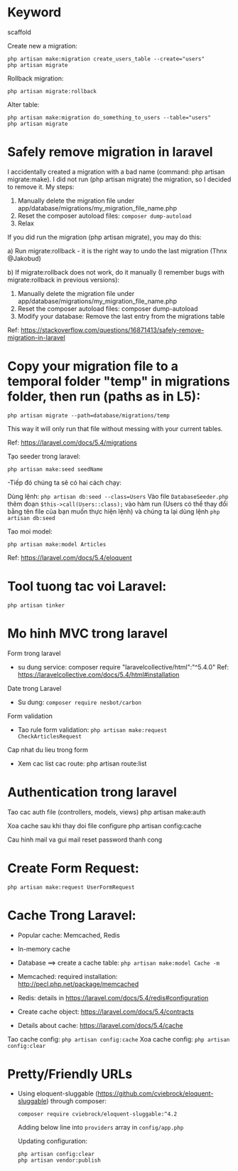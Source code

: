 # Keyword
scaffold

Create new a migration:

```
php artisan make:migration create_users_table --create="users"
php artisan migrate
```

Rollback migration:

```
php artisan migrate:rollback
```

Alter table:

```
php artisan make:migration do_something_to_users --table="users"
php artisan migrate
```

# Safely remove migration in laravel

I accidentally created a migration with a bad name (command: php artisan migrate:make). I did not run (php artisan migrate) the migration, so I decided to remove it. My steps:

1. Manually delete the migration file under app/database/migrations/my_migration_file_name.php
2. Reset the composer autoload files: `composer dump-autoload`
3. Relax

If you did run the migration (php artisan migrate), you may do this:

a) Run migrate:rollback - it is the right way to undo the last migration (Thnx @Jakobud)

b) If migrate:rollback does not work, do it manually (I remember bugs with migrate:rollback in previous versions):

1. Manually delete the migration file under app/database/migrations/my_migration_file_name.php
2. Reset the composer autoload files: composer dump-autoload
3. Modify your database: Remove the last entry from the migrations table

Ref: https://stackoverflow.com/questions/16871413/safely-remove-migration-in-laravel

# Copy your migration file to a temporal folder "temp" in migrations folder, then run (paths as in L5):

```
php artisan migrate --path=database/migrations/temp
```

This way it will only run that file without messing with your current tables.

Ref: https://laravel.com/docs/5.4/migrations

Tạo seeder trong laravel:

```
php artisan make:seed seedName
```

-Tiếp đó chúng ta sẽ có hai cách chạy:

Dùng lệnh: `php artisan db:seed --class=Users`
Vào file `DatabaseSeeder.php` thêm đoạn `$this->call(Users::class);` vào hàm run (Users có thể thay đổi bằng tên file của bạn muốn thực hiện lệnh) và chúng ta lại dùng lệnh `php artisan db:seed`


Tao moi model:

```
php artisan make:model Articles
```

Ref: https://laravel.com/docs/5.4/eloquent

# Tool tuong tac voi Laravel:

```
php artisan tinker
```

# Mo hinh MVC trong laravel

Form trong laravel
- su dung service: composer require "laravelcollective/html":"^5.4.0"
Ref: https://laravelcollective.com/docs/5.4/html#installation

Date trong Laravel
- Su dung: `composer require nesbot/carbon`

Form validation
- Tao rule form validation: `php artisan make:request CheckArticlesRequest`

Cap nhat du lieu trong form
- Xem cac list cac route: php artisan route:list

# Authentication trong laravel
Tao cac auth file (controllers, models, views)
php artisan make:auth

Xoa cache sau khi thay doi file configure
php artisan config:cache

Cau hinh mail va gui mail reset password thanh cong


# Create Form Request:

```
php artisan make:request UserFormRequest
```

# Cache Trong Laravel:
- Popular cache: Memcached, Redis
- In-memory cache
- Database ==> create a cache table: `php artisan make:model Cache -m`
- Memcached: required installation: http://pecl.php.net/package/memcached
- Redis: details in https://laravel.com/docs/5.4/redis#configuration

- Create cache object: https://laravel.com/docs/5.4/contracts
- Details about cache: https://laravel.com/docs/5.4/cache

Tao cache config: `php artisan config:cache`
Xoa cache config: `php artisan config:clear`

# Pretty/Friendly URLs
- Using eloquent-sluggable (https://github.com/cviebrock/eloquent-sluggable) through composer: 
	
	`composer require cviebrock/eloquent-sluggable:^4.2`

	Adding below line into `providers` array in `config/app.php`

	Updating configuration:

	```
	php artisan config:clear
	php artisan vendor:publish
	```


